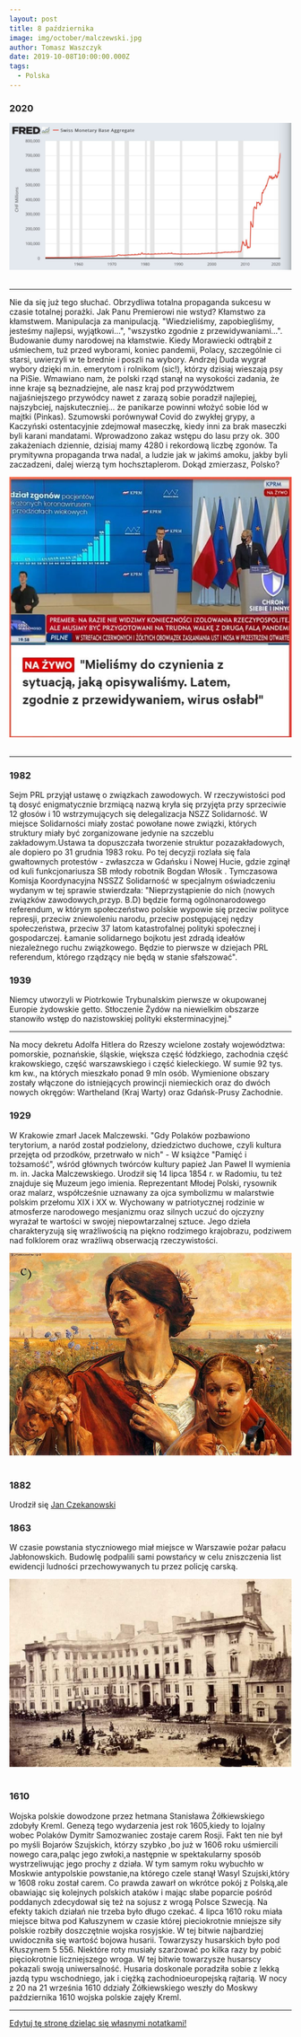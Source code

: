 ```yaml
---
layout: post
title: 8 października
image: img/october/malczewski.jpg
author: Tomasz Waszczyk
date: 2019-10-08T10:00:00.000Z
tags:
  - Polska
---
```


### 2020

<img src="./img/october/swissmonetarybase.jpeg"><br><br>

---

Nie da się już tego słuchać. Obrzydliwa totalna propaganda sukcesu w czasie totalnej porażki. Jak Panu Premierowi nie wstyd? Kłamstwo za kłamstwem. Manipulacja za manipulacją.
"Wiedzieliśmy, zapobiegliśmy, jesteśmy najlepsi, wyjątkowi...", "wszystko zgodnie z przewidywaniami...". Budowanie dumy narodowej na kłamstwie.
Kiedy Morawiecki odtrąbił z uśmiechem, tuż przed wyborami, koniec pandemii, Polacy, szczególnie ci starsi, uwierzyli w te brednie i poszli na wybory. Andrzej Duda wygrał wybory dzięki m.in. emerytom i rolnikom (sic!), którzy dzisiaj wieszają psy na PiSie. Wmawiano nam, że polski rząd stanął na wysokości zadania, że inne kraje są beznadziejne, ale nasz kraj pod przywództwem najjaśniejszego przywódcy nawet z zarazą sobie poradził najlepiej, najszybciej, najskuteczniej... że panikarze powinni włożyć sobie lód w majtki (Pinkas). Szumowski porównywał Covid do zwykłej grypy, a Kaczyński ostentacyjnie zdejmował maseczkę, kiedy inni za brak maseczki byli karani mandatami. 
Wprowadzono zakaz wstępu do lasu przy ok. 300 zakażeniach dziennie, dzisiaj mamy 4280 i rekordową liczbę zgonów.
Ta prymitywna propaganda trwa nadal, a ludzie jak w jakimś amoku, jakby byli zaczadzeni, dalej wierzą tym hochsztaplerom.
Dokąd zmierzasz, Polsko?

<img src="./img/october/propagandamorawieckiego.jpg"><br><br>

---

### 1982

Sejm PRL przyjął ustawę o związkach zawodowych. W rzeczywistości pod tą dosyć enigmatycznie brzmiącą nazwą kryła się przyjęta przy sprzeciwie 12 głosów i 10 wstrzymujących się delegalizacja NSZZ Solidarność.
W miejsce Solidarności miały zostać powołane nowe związki, których struktury miały być zorganizowane jedynie na szczeblu zakładowym.Ustawa ta dopuszczała tworzenie struktur pozazakładowych, ale dopiero po 31 grudnia 1983 roku.
Po tej decyzji rozlała się fala gwałtownych
protestów - zwłaszcza w Gdańsku i Nowej Hucie, gdzie zginął od kuli funkcjonariusza SB młody robotnik Bogdan Włosik .
Tymczasowa Komisja Koordynacyjna NSSZZ Solidarność w specjalnym oświadczeniu wydanym w tej sprawie stwierdzała:
"Nieprzystąpienie do nich (nowych związków zawodowych,przyp. B.D)
będzie formą ogólnonarodowego referendum, w którym społeczeństwo polskie wypowie się
przeciw polityce represji, przeciw zniewoleniu
narodu, przeciw postępującej nędzy
społeczeństwa, przeciw 37 latom katastrofalnej polityki społecznej i gospodarczej. Łamanie solidarnego bojkotu jest zdradą ideałów niezależnego ruchu związkowego. Będzie to pierwsze w dziejach PRL referendum, którego rządzący nie będą w stanie sfałszować".

### 1939

Niemcy utworzyli w Piotrkowie Trybunalskim pierwsze w okupowanej Europie żydowskie getto. Stłoczenie Żydów na niewielkim obszarze stanowiło wstęp do nazistowskiej polityki eksterminacyjnej."

---

Na mocy dekretu Adolfa Hitlera do Rzeszy wcielone zostały województwa: pomorskie, poznańskie, śląskie, większa część łódzkiego, zachodnia część krakowskiego, część warszawskiego i część kieleckiego. W sumie 92 tys. km kw., na których mieszkało ponad 9 mln osób. Wymienione obszary zostały włączone do istniejących prowincji niemieckich oraz do dwóch
nowych okręgów: Wartheland (Kraj Warty) oraz
Gdańsk-Prusy Zachodnie.

### 1929

W Krakowie zmarł Jacek Malczewski. "Gdy Polaków pozbawiono terytorium, a naród został podzielony, dziedzictwo duchowe, czyli kultura przejęta od przodków, przetrwało w nich" - W książce "Pamięć i tożsamość", wśród głównych twórców kultury papież Jan Paweł II wymienia m. in. Jacka Malczewskiego.
Urodził się 14 lipca 1854 r. w Radomiu, tu też znajduje się Muzeum jego imienia. Reprezentant Młodej Polski, rysownik oraz malarz, współcześnie uznawany za ojca symbolizmu w malarstwie polskim przełomu XIX i XX w. Wychowany w patriotycznej rodzinie w atmosferze narodowego mesjanizmu oraz silnych uczuć do ojczyzny wyrażał te wartości w swojej niepowtarzalnej sztuce. Jego dzieła charakteryzują się wrażliwością na piękno rodzimego krajobrazu, podziwem nad folklorem oraz wrażliwą obserwacją rzeczywistości.

<img src="./img/october/malczewski.jpg"/><br><br>

### 1882

Urodził się <a href="https://en.wikipedia.org/wiki/Jan_Czekanowski" target="_blank">Jan Czekanowski</a>

### 1863

W czasie powstania styczniowego miał miejsce w Warszawie pożar pałacu Jabłonowskich.
Budowlę podpalili sami powstańcy w celu zniszczenia list ewidencji ludności przechowywanych tu przez policję carską.

<img src="./img/october/jablonowski.jpg"/><br><br>

### 1610

Wojska polskie dowodzone przez hetmana Stanisława Żółkiewskiego zdobyły Kreml.
Genezą tego wydarzenia jest rok 1605,kiedy to lojalny wobec Polaków Dymitr Samozwaniec zostaje carem Rosji. Fakt ten nie był po myśli Bojarów Szujskich, którzy szybko ,bo już w 1606 roku  uśmiercili nowego cara,paląc jego zwłoki,a następnie w spektakularny sposób wystrzeliwując jego prochy z działa. W tym samym roku wybuchło w Moskwie antypolskie powstanie,na którego czele stanął Wasyl Szujski,który w 1608 roku został carem. Co prawda zawarł on wkrótce pokój z Polską,ale obawiając się kolejnych polskich ataków i mając słabe poparcie pośród poddanych zdecydował się też na sojusz z wrogą Polsce Szwecją. Na efekty takich działań nie trzeba było długo czekać. 4 lipca 1610 roku miała miejsce bitwa pod Kałuszynem w czasie której pieciokrotnie mniejsze siły polskie rozbiły doszczętnie wojska rosyjskie.
W tej bitwie najbardziej uwidoczniła się wartość
bojowa husarii. Towarzyszy husarskich było pod Kłuszynem 5 556. Niektóre roty musiały
szarżować po kilka razy by pobić pięciokrotnie
liczniejszego wroga. W tej bitwie towarzysze
husarscy pokazali swoją uniwersalność. Husaria doskonale poradziła sobie z lekką jazdą typu wschodniego, jak i ciężką zachodnioeuropejską rajtarią. W nocy z 20 na 21 września 1610 ddziały Żółkiewskiego weszły do Moskwy października 1610 wojska polskie zajęły Kreml.

---

<a href="https://github.com/TomaszWaszczyk/historia.waszczyk.com/edit/master/src/content/october-8.md" target="_blank">Edytuj tę stronę dzieląc się własnymi notatkami!</a>
